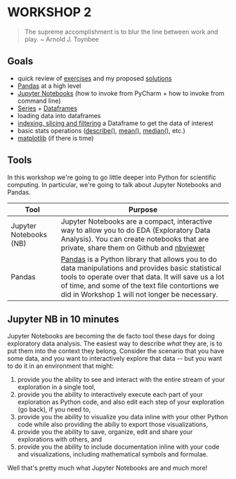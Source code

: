 # WORKSHOP 2
> The supreme accomplishment is to blur the line between work and play. ~ Arnold J. Toynbee

## Goals
* quick review of [exercises](https://github.com/NCAR/SOARS2016_DataWorkshops/tree/master/workshop/1/exercises) and my proposed [solutions]((https://github.com/NCAR/SOARS2016_DataWorkshops/tree/master/workshop/1/exercises/solutions.py))
* [Pandas](https://pandas.pydata.org) at a high level
* [Jupyter Notebooks](https://jupyter.org) (how to invoke from PyCharm + how to invoke from command line)
* [Series](http://pandas.pydata.org/pandas-docs/stable/dsintro.html#series) + [Dataframes](http://pandas.pydata.org/pandas-docs/stable/dsintro.html#dataframe)
* loading data into dataframes
* [indexing, slicing and filtering](http://pandas.pydata.org/pandas-docs/stable/indexing.html#indexing-and-selecting-data) a Dataframe to get the data of interest
* basic stats operations ([describe()](http://pandas.pydata.org/pandas-docs/stable/generated/pandas.DataFrame.describe.html#pandas.DataFrame.describe), [mean()](http://pandas.pydata.org/pandas-docs/stable/generated/pandas.DataFrame.mean.html#pandas.DataFrame.mean), [median()](http://pandas.pydata.org/pandas-docs/stable/generated/pandas.DataFrame.median.html#pandas.DataFrame.median), etc.)
* [matplotlib](http://matplotlib.org/) (if there is time)


## Tools
In this workshop we're going to go little deeper into Python for scientific computing.  In particular, we're going to talk about Jupyter Notebooks and Pandas.


| Tool | Purpose |
|------|---------|
|Jupyter Notebooks (NB)|Jupyter Notebooks are a compact, interactive way to allow you to do EDA (Exploratory Data Analysis).  You can create notebooks that are private, share them on Github and [nbviewer](http://nbviewer.jupyter.org/)|
|Pandas|[Pandas](http://pandas.pydata.org/) is a Python library that allows you to do data manipulations and provides basic statistical tools to operate over that data.  It will save us a lot of time, and some of the text file contortions we did in Workshop 1 will not longer be necessary. |

## Jupyter NB in 10 minutes
Jupyter Notebooks are becoming the de facto tool these days for doing exploratory data analysis.  The easiest way to describe _what_ they are, is to put them into the context they belong.  Consider the scenario that you have some data, and you want to interactively explore that data -- but you want to do it in an environment that might:

1. provide you the ability to see and interact with the entire stream of your exploration in a single tool,
2. provide you the ability to interactively execute each part of your exploration as Python code, and also edit each step of your exploration (go back), if you need to,
3. provide you the ability to visualize you data inline with your other Python code while also providing the abiliy to export those visualizations,
4. provide you the ability to save, organize, edit and share your explorations with others, and
5. provide you the ability to include documentation inline with your code and visualizations, including mathematical symbols and formulae.

Well that's pretty much what Jupyter Notebooks are and much more!


